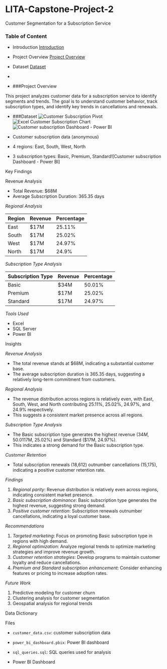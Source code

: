 # LITA-Capstone-Project-2
Customer Segmentation for a Subscription Service
### Table of Content
- Introduction [Introduction](#introduction)
- Project Overview [Project Overview](#project_overview)
- Dataset [Dataset](#dataset)
- 



- ###Project Overview

This project analyzes customer data for a subscription service to identify segments and trends. The goal is to understand customer behavior, track subscription types, and identify key trends in cancellations and renewals.

- ###Dataset
![Customer Subscription Pivot](https://github.com/user-attachments/assets/bf4ba8ce-1e8f-44ea-9ffb-f260d65e2e1b)
![Excel Customer Subscription Chart](https://github.com/user-attachments/assets/9999248c-1a4a-4e06-a390-416fdc8459f2)
![Customer subscription Dashboard - Power BI](https://github.com/user-attachments/assets/dfa67e18-cb95-4559-a8d4-68089bc40109)

- Customer subscription data (anonymous)
- 4 regions: East, South, West, North
- 3 subscription types: Basic, Premium, Standard![Customer subscription Dashboard - Power BI]


Key Findings

Revenue Analysis

- Total Revenue: $68M
- Average Subscription Duration: 365.35 days

*Regional Analysis*

| Region | Revenue | Percentage |
| --- | --- | --- |
| East | $17M | 25.11% |
| South | $17M | 25.02% |
| West | $17M | 24.97% |
| North | $17M | 24.9% |

*Subscription Type Analysis*

| Subscription Type | Revenue | Percentage |
| --- | --- | --- |
| Basic | $34M | 50.01% |
| Premium | $17M | 25.02% |
| Standard | $17M | 24.97% |

*Tools Used*

- Excel
- SQL Server
- Power BI





Insights

*Revenue Analysis*

- The total revenue stands at $68M, indicating a substantial customer base.
- The average subscription duration is 365.35 days, suggesting a relatively long-term commitment from customers.

*Regional Analysis*

- The revenue distribution across regions is relatively even, with East, South, West, and North contributing 25.11%, 25.02%, 24.97%, and 24.9% respectively.
- This suggests a consistent market presence across all regions.

*Subscription Type Analysis*

- The Basic subscription type generates the highest revenue ($34M, 50.01%), followed by Premium ($17M, 25.02%) and Standard ($17M, 24.97%).
- This indicates a strong demand for the Basic subscription type.

*Customer Retention*

- Total subscription renewals (18,612) outnumber cancellations (15,175), indicating a positive customer retention rate.

*Findings*

1. *Regional parity*: Revenue distribution is relatively even across regions, indicating consistent market presence.
2. *Basic subscription dominance*: Basic subscription type generates the highest revenue, suggesting strong demand.
3. *Positive customer retention*: Subscription renewals outnumber cancellations, indicating a loyal customer base.

*Recommendations*

1. *Targeted marketing*: Focus on promoting Basic subscription type in regions with high demand.
2. *Regional optimization*: Analyze regional trends to optimize marketing strategies and improve revenue growth.
3. *Customer retention strategies*: Develop programs to maintain customer loyalty and reduce cancellations.
4. *Premium and Standard subscription enhancement*: Consider enhancing features or pricing to increase adoption rates.

*Future Work*

1. Predictive modeling for customer churn
2. Clustering analysis for customer segmentation
3. Geospatial analysis for regional trends

Data Dictionary



Files

- `customer_data.csv`: customer subscription data
- `power_bi_dashboard.pbix`: Power BI dashboard
- `sql_queries.sql`: SQL queries used for analysis







- Power BI Dashboard


